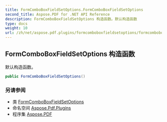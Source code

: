 ```yaml
---
title: FormComboBoxFieldSetOptions.FormComboBoxFieldSetOptions
second_title: Aspose.PDF for .NET API Reference
description: FormComboBoxFieldSetOptions 构造函数。默认构造函数
type: docs
weight: 10
url: /zh/net/aspose.pdf.plugins/formcomboboxfieldsetoptions/formcomboboxfieldsetoptions/
---
```

## FormComboBoxFieldSetOptions 构造函数

默认构造函数。

```csharp
public FormComboBoxFieldSetOptions()
```

### 另请参阅

* 类 [FormComboBoxFieldSetOptions](../)
* 命名空间 [Aspose.Pdf.Plugins](../../../aspose.pdf.plugins/)
* 程序集 [Aspose.PDF](../../../)